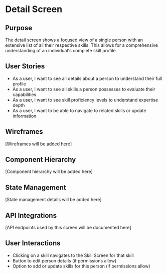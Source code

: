 # Detail Screen

## Purpose
The detail screen shows a focused view of a single person with an extensive list of all their respective skills. This allows for a comprehensive understanding of an individual's complete skill profile.

## User Stories
- As a user, I want to see all details about a person to understand their full profile
- As a user, I want to see all skills a person possesses to evaluate their capabilities
- As a user, I want to see skill proficiency levels to understand expertise depth
- As a user, I want to be able to navigate to related skills or update information

## Wireframes
[Wireframes will be added here]

## Component Hierarchy
[Component hierarchy will be added here]

## State Management
[State management details will be added here]

## API Integrations
[API endpoints used by this screen will be documented here]

## User Interactions
- Clicking on a skill navigates to the Skill Screen for that skill
- Button to edit person details (if permissions allow)
- Option to add or update skills for this person (if permissions allow)
